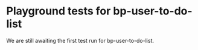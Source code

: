 # Playground tests for bp-user-to-do-list
We are still awaiting the first test run for bp-user-to-do-list.
